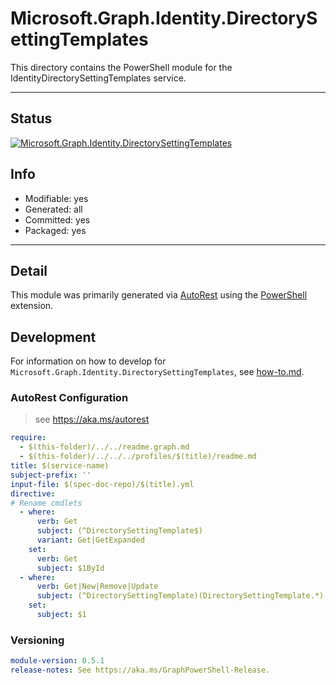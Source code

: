 <!-- region Generated -->
# Microsoft.Graph.Identity.DirectorySettingTemplates
This directory contains the PowerShell module for the IdentityDirectorySettingTemplates service.

---
## Status
[![Microsoft.Graph.Identity.DirectorySettingTemplates](https://img.shields.io/powershellgallery/v/Microsoft.Graph.Identity.DirectorySettingTemplates.svg?style=flat-square&label=Microsoft.Graph.Identity.DirectorySettingTemplates "Microsoft.Graph.Identity.DirectorySettingTemplates")](https://www.powershellgallery.com/packages/Microsoft.Graph.Identity.DirectorySettingTemplates/)

## Info
- Modifiable: yes
- Generated: all
- Committed: yes
- Packaged: yes

---
## Detail
This module was primarily generated via [AutoRest](https://github.com/Azure/autorest) using the [PowerShell](https://github.com/Azure/autorest.powershell) extension.

## Development
For information on how to develop for `Microsoft.Graph.Identity.DirectorySettingTemplates`, see [how-to.md](how-to.md).
<!-- endregion -->

### AutoRest Configuration

> see https://aka.ms/autorest

``` yaml
require:
  - $(this-folder)/../../readme.graph.md
  - $(this-folder)/../../../profiles/$(title)/readme.md
title: $(service-name)
subject-prefix: ''
input-file: $(spec-doc-repo)/$(title).yml
directive:
# Rename cmdlets
  - where:
      verb: Get
      subject: (^DirectorySettingTemplate$)
      variant: Get|GetExpanded
    set:
      verb: Get
      subject: $1ById
  - where:
      verb: Get|New|Remove|Update
      subject: (^DirectorySettingTemplate)(DirectorySettingTemplate.*)
    set:
      subject: $1
```
### Versioning

``` yaml
module-version: 0.5.1
release-notes: See https://aka.ms/GraphPowerShell-Release.
```
